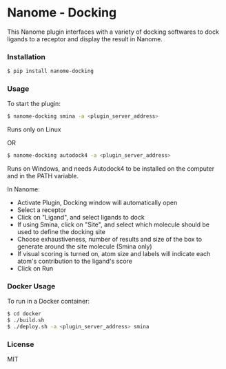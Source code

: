 # Nanome - Docking

This Nanome plugin interfaces with a variety of docking softwares to dock ligands to a receptor and display the result in Nanome.

### Installation

```sh
$ pip install nanome-docking
```

### Usage

To start the plugin:

```sh
$ nanome-docking smina -a <plugin_server_address>
```

Runs only on Linux

OR

```sh
$ nanome-docking autodock4 -a <plugin_server_address>
```

Runs on Windows, and needs Autodock4 to be installed on the computer and in the PATH variable.

In Nanome:

- Activate Plugin, Docking window will automatically open
- Select a receptor
- Click on "Ligand", and select ligands to dock
- If using Smina, click on "Site", and select which molecule should be used to define the docking site
- Choose exhaustiveness, number of results and size of the box to generate around the site molecule (Smina only)
- If visual scoring is turned on, atom size and labels will indicate each atom's contribution to the ligand's score
- Click on Run

### Docker Usage

To run in a Docker container:

```sh
$ cd docker
$ ./build.sh
$ ./deploy.sh -a <plugin_server_address> smina
```

### License

MIT
